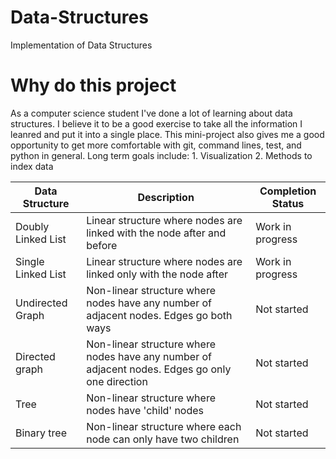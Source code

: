 # Data-Structures
Implementation of Data Structures

# Why do this project
As a computer science student I've done a lot of learning about data structures. I believe it to be a good exercise to take all the information I leanred and put it into a single place. 
This mini-project also gives me a good opportunity to get more comfortable with git, command lines, test, and python in general.
Long term goals include:
    1. Visualization
    2. Methods to index data

| Data Structure | Description | Completion Status |
|----------------|-------------------| ------------|
| Doubly Linked List | Linear structure where nodes are linked with the node after and before |Work in progress |
| Single Linked List | Linear structure where nodes are linked only with the node after | Work in progress | 
| Undirected Graph | Non-linear structure where nodes have any number of adjacent nodes. Edges go both ways | Not started |
| Directed graph | Non-linear structure where nodes have any number of adjacent nodes. Edges go only one direction | Not started |
| Tree | Non-linear structure where nodes have 'child' nodes | Not started |
| Binary tree | Non-linear structure where each node can only have two children | Not started |

